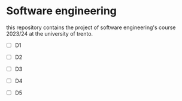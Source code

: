 # Software engineering
this repository contains the project of software engineering's course 2023/24 at the university of trento.

- [ ] D1
- [ ] D2
- [ ] D3
- [ ] D4
- [ ] D5


